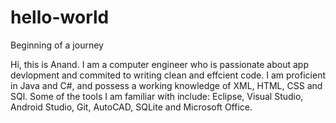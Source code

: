 # hello-world
Beginning of a journey

Hi, this is Anand. I am a computer engineer who is passionate about app devlopment and commited to writing clean and effcient code. I am proficient in Java and C#, and possess a working knowledge of XML, HTML, CSS and SQl. Some of the tools I am familiar with include: Eclipse, Visual Studio, Android Studio, Git, AutoCAD, SQLite and Microsoft Office. 
